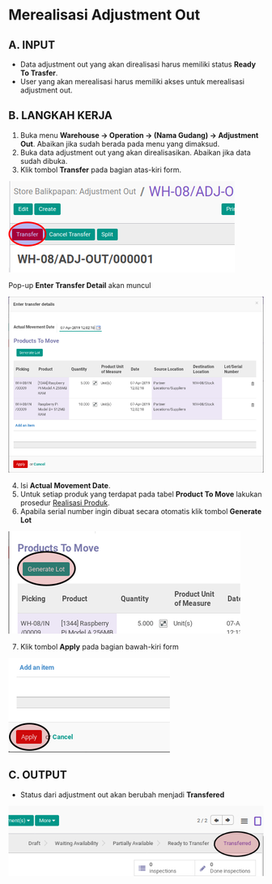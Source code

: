 # Merealisasi Adjustment Out

## A. INPUT

* Data adjustment out yang akan direalisasi harus memiliki status **Ready To Trasfer**.
* User yang akan merealisasi harus memiliki akses untuk merealisasi adjustment out.

## B. LANGKAH KERJA

1. Buka menu **Warehouse -> Operation -> (Nama Gudang) -> Adjustment Out**. Abaikan jika sudah berada
pada menu yang dimaksud.
2. Buka data adjustment out yang akan direalisasikan. Abaikan jika data sudah dibuka.
3. Klik tombol **Transfer** pada bagian atas-kiri form.


![](../../img/adjustment-out/tombol-transfer.png)

Pop-up **Enter Transfer Detail** akan muncul

![](../../img/adjustment-out/pop-up-enter-transfer-detail.png)

4. Isi **Actual Movement Date**.
5. Untuk setiap produk yang terdapat pada tabel **Product To Move** lakukan prosedur [Realisasi Produk](./transfer-product.md).
6. Apabila serial number ingin dibuat secara otomatis klik tombol **Generate Lot**

![](../../img/adjustment-out/tombol-generate-lot.png)

7. Klik tombol **Apply** pada bagian bawah-kiri form

![](../../img/adjustment-out/tombol-apply-transfer-detail.png)

## C. OUTPUT

* Status dari adjustment out akan berubah menjadi **Transfered**

![](../../img/adjustment-out/status-transfered.png)
